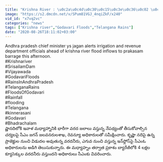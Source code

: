 ```yaml
---
title: "Krishna River : \u0c2a\u0c4d\u0c30\u0c15\u0c3e\u0c36\u0c02 \u0c2c\u0c4d\u0c2f\u0c3e\u0c30\u0c47\u0c1c\u0c40\u0c15\u0c3f 4 \u0c32\u0c15\u0c4d\u0c37\u0c32 \u0c15\u0c4d\u0c2f\u0c42\u0c38\u0c46\u0c15\u0c4d\u0c15\u0c41\u0c32 \u0c35\u0c30\u0c26, \u0c05\u0c2a\u0c4d\u0c30\u0c2e\u0c24\u0c4d\u0c24\u0c02\u0c17\u0c3e \u0c09\u0c02\u0c21\u0c3e\u0c32\u0c28\u0c3f CM Jagan \u0c06\u0c26\u0c47\u0c36\u0c3e\u0c32\u0c41 !"
image: "https://s2.dmcdn.net/v/SPum81VGJ_4nqiZkF/x240"
vid_id: "x7vq2vc"
categories: "news"
tags: ["Krishna river","Godavari Floods","Telangana Rains"]
date: "2020-08-26T18:11:02+03:00"
---
```

Andhra pradesh chief minister ys jagan alerts irrigation and revenue department officials ahead of krishna river flood inflows to prakasam barrage this afternoon.   <br>#Krishnariver   <br>#SrisailamDam   <br>#Vijayawada   <br>#GodavariFloods   <br>#RainsInAndhraPradesh   <br>#TelanganaRains   <br>#FloodsOfGodavari    <br>#Rainfall    <br>#flooding    <br>#Telangana    <br>#kinnerasani    <br>#Godavari    <br>#Bhadrachalam   <br>ష్ణానదిలోకి ఇవాళ మధ్యాహ్నానికి భారీగా వరద జలాలు వస్తున్న నేపథ్యంతో తీసుకోవాల్సిన చర్యలపై సీఎం జగన్‌ జలవనరులశాఖ, రెవన్యూ అధికారులతో సమీక్షించారు. కృష్ణా నదిపై ఉన్న ప్రాజెక్టుల నుంచి విడుదల అవుతున్న వరదనీరు, ఎగువ నుంచి వస్తున్న ఇన్‌ఫ్లోస్‌పై సీఎంఓ అధికారులను అడిగి తెలుసుకున్నారు. ఈ మధ్యాహ్నం తర్వాత ప్రకాశం బ్యారేజీలోకి 4 లక్షల క్యూసెక్కుల వరదనీరు వస్తుందని అధికారులు సీఎంకు వివరించారు.
